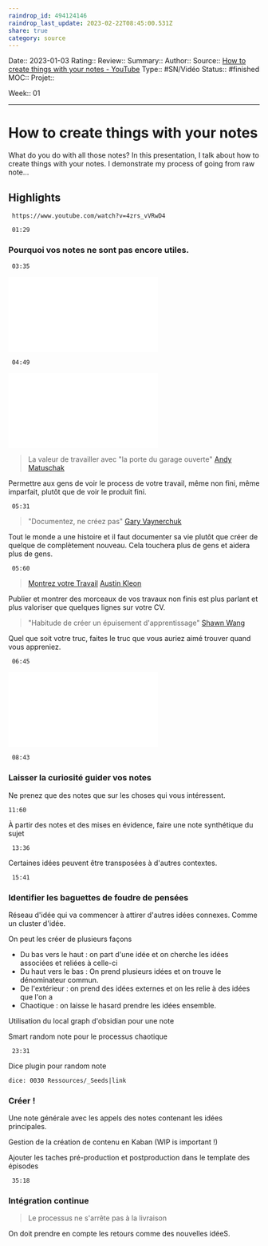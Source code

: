 ```yaml
---
raindrop_id: 494124146
raindrop_last_update: 2023-02-22T08:45:00.531Z
share: true
category: source
---
```


Date:: 2023-01-03
Rating::
Review:: 
Summary:: 
Author::
Source:: [How to create things with your notes - YouTube](https://www.youtube.com/watch?v=4zrs_vVRwD4)
Type:: #SN/Vidéo 
Status:: #finished 
MOC::
Projet:: 

Week:: 01

***
# How to create things with your notes

What do you do with all those notes? In this presentation, I talk about how to create things with your notes. I demonstrate my process of going from raw note...

## Highlights

```timestamp-url 
 https://www.youtube.com/watch?v=4zrs_vVRwD4
 ```

```timestamp 
 01:29
 ```
### Pourquoi vos notes ne sont pas encore utiles.

```timestamp 
 03:35
 ```
![Les raisons pour lesquelles on ne crée pas de contenu](../seeds/Les%20raisons%20pour%20lesquelles%20on%20ne%20cr%C3%A9e%20pas%20de%20contenu.md)

```timestamp 
 04:49
 ```
![Apprendre en public](../seeds/Apprendre%20en%20public.md)

> La valeur de travailler avec "la porte du garage ouverte"
> [Andy Matuschak](Andy%20Matuschak.md)

Permettre aux gens de voir le process de votre travail, même non fini, même imparfait, plutôt que de voir le produit fini.

```timestamp 
 05:31
 ```

> "Documentez, ne créez pas"
> [ Gary Vaynerchuk](Gary%20Vaynerchuk.md)

Tout le monde a une histoire et il faut documenter sa vie plutôt que créer de quelque de complètement nouveau. Cela touchera plus de gens et aidera plus de gens.

```timestamp 
 05:60
 ```
 
> [Montrez votre Travail](Montrez%20votre%20Travail.md)
> [Austin Kleon](Austin%20Kleon.md)

Publier et montrer des morceaux de vos travaux non finis est plus parlant et plus valoriser que quelques lignes sur votre CV.

> "Habitude de créer un épuisement d'apprentissage"
>[Shawn Wang](Shawn%20Wang.md)

Quel que soit votre truc, faites le truc que vous auriez aimé trouver quand vous appreniez.


```timestamp 
 06:45
 ```

![Courte échelle du partage de connaissance](../seeds/Courte%20%C3%A9chelle%20du%20partage%20de%20connaissance.md)

```timestamp 
 08:43
 ```

### Laisser la curiosité guider vos notes 

Ne prenez que des notes que sur les choses qui vous intéressent.

 ```timestamp 
 11:60
 ```

À partir des notes et des mises en évidence, faire une note synthétique du sujet

```timestamp 
 13:36
 ```

Certaines idées peuvent être transposées à d'autres contextes.

```timestamp 
 15:41
 ```

### Identifier les baguettes de foudre de pensées

Réseau d'idée qui va commencer à attirer d'autres idées connexes. Comme un cluster d'idée.

On peut les créer de plusieurs façons

- Du bas vers le haut : on part d'une idée et on cherche les idées associées et reliées à celle-ci
- Du haut vers le bas : On prend plusieurs idées et on trouve le dénominateur commun.
- De l'extérieur : on prend des idées externes et on les relie à des idées que l'on a 
- Chaotique : on laisse le hasard prendre les idées ensemble.

Utilisation du local graph d'obsidian pour une note

Smart random note pour le processus chaotique

```timestamp 
 23:31
 ```

Dice plugin pour random note 

`dice: 0030 Ressources/_Seeds|link`

### Créer !

Une note générale avec les appels des notes contenant les idées principales.

Gestion de la création de contenu en Kaban (WIP is important !)

Ajouter les taches pré-production et postproduction dans le template des épisodes

```timestamp 
 35:18
 ```
 
### Intégration continue

> Le processus ne s'arrête pas à la livraison 

On doit prendre en compte les retours comme des nouvelles idéeS.


